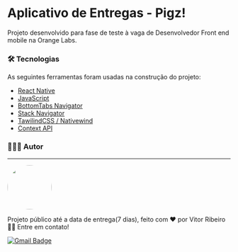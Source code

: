 # Aplicativo de Entregas - Pigz!

Projeto desenvolvido para fase de teste à vaga de Desenvolvedor Front end mobile na Orange Labs. 

### 🛠 Tecnologias

As seguintes ferramentas foram usadas na construção do projeto:
- [React Native](https://reactnative.dev/)
- [JavaScript](https://developer.mozilla.org/pt-BR/docs/Web/JavaScript)
- [BottomTabs Navigator](https://reactnavigation.org/docs/bottom-tab-navigator/)
- [Stack Navigator](https://reactnavigation.org/docs/stack-navigator)
- [TawilindCSS / Nativewind](https://www.nativewind.dev/)
- [Context API](https://reactjs.org/docs/context.html)

### 👨🏾‍💻 Autor
---

 <img style="border-radius: 50%;" src="https://github.com/vitorrdc.png" width="100px;" alt=""/>

Projeto público até a data de entrega(7 dias), feito com ❤️ por Vitor Ribeiro 👋🏽 Entre em contato!


[![Gmail Badge](https://img.shields.io/badge/-vitor.camposrdc@gmail.com-c14438?style=flat-square&logo=Gmail&logoColor=white&link=mailto:vitor.camposrdc@gmail.com)](mailto:vitor.camposrdc@gmail.com)
